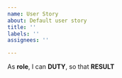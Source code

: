 ```yaml
---
name: User Story
about: Default user story
title: ''
labels: ''
assignees: ''

---
```


As **role**, I can **DUTY**, so that **RESULT**
